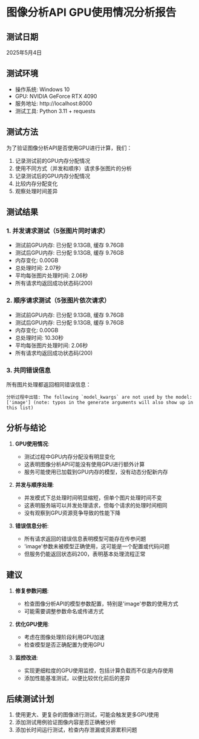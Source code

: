 # 图像分析API GPU使用情况分析报告

## 测试日期
2025年5月4日

## 测试环境
- 操作系统: Windows 10
- GPU: NVIDIA GeForce RTX 4090
- 服务地址: http://localhost:8000
- 测试工具: Python 3.11 + requests

## 测试方法
为了验证图像分析API是否使用GPU进行计算，我们：
1. 记录测试前的GPU内存分配情况
2. 使用不同方式（并发和顺序）请求多张图片的分析
3. 记录测试后的GPU内存分配情况
4. 比较内存分配变化
5. 观察处理时间差异

## 测试结果

### 1. 并发请求测试（5张图片同时请求）
- 测试前GPU内存: 已分配 9.13GB, 缓存 9.76GB
- 测试后GPU内存: 已分配 9.13GB, 缓存 9.76GB
- 内存变化: 0.00GB
- 总处理时间: 2.07秒
- 平均每张图片处理时间: 2.06秒
- 所有请求均返回成功状态码(200)

### 2. 顺序请求测试（5张图片依次请求）
- 测试前GPU内存: 已分配 9.13GB, 缓存 9.76GB
- 测试后GPU内存: 已分配 9.13GB, 缓存 9.76GB
- 内存变化: 0.00GB
- 总处理时间: 10.30秒
- 平均每张图片处理时间: 2.06秒
- 所有请求均返回成功状态码(200)

### 3. 共同错误信息
所有图片处理都返回相同错误信息：
```
分析过程中出错: The following `model_kwargs` are not used by the model: ['image'] (note: typos in the generate arguments will also show up in this list)
```

## 分析与结论

1. **GPU使用情况**:
   - 测试过程中GPU内存分配没有明显变化
   - 这表明图像分析API可能没有使用GPU进行额外计算
   - 服务可能使用已加载到GPU内存的模型，没有动态分配新内存

2. **并发与顺序处理**:
   - 并发模式下总处理时间明显缩短，但单个图片处理时间不变
   - 这表明服务端可以并发处理请求，但每个请求的处理时间相同
   - 没有观察到GPU资源竞争导致的性能下降

3. **错误信息分析**:
   - 所有请求返回的错误信息表明模型可能存在传参问题
   - 'image'参数未被模型正确使用，这可能是一个配置或代码问题
   - 但服务仍能返回状态码200，表明基本处理流程正常

## 建议

1. **修复参数问题**:
   - 检查图像分析API的模型参数配置，特别是'image'参数的使用方式
   - 可能需要调整参数命名或传递方式

2. **优化GPU使用**:
   - 考虑在图像处理阶段利用GPU加速
   - 检查模型是否正确配置为使用GPU

3. **监控改进**:
   - 实现更细粒度的GPU使用监控，包括计算负载而不仅是内存使用
   - 添加性能基准测试，以便比较优化前后的差异

## 后续测试计划

1. 使用更大、更复杂的图像进行测试，可能会触发更多GPU使用
2. 添加测试用例验证图像内容是否正确被分析
3. 添加长时间运行测试，检查内存泄漏或资源累积问题